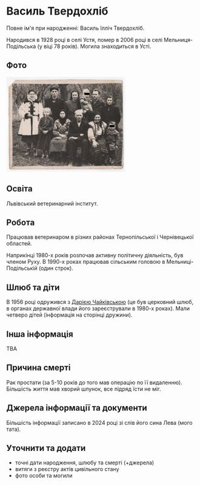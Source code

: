 # Василь Твердохліб #

Повне ім'я при народженні: Василь Ілліч Твердохліб.

Народився в 1928 році в селі Устя, помер в 2006 році в селі Мельниця-Подільська (у віці 78 років). Могила знаходиться в Усті.

## Фото ##

[<img src="../photos/photo_010_75_protected.jpg" height=250 />](../photos/photo_010.md)

## Освіта ##

Львівський ветеринарний інститут.

## Робота ##

Працював ветеринаром в різних районах Тернопільської і Чернівецької областей.

Наприкінці 1980-х років розпочав активну політичну діяльність, був членом Руху.
В 1990-х роках працював сільським головою в Мельниці-Подільській (один строк).

## Шлюб та діти ##

В 1956 році одружився з [Дарією Чайківською](Дарія%20Чайківська.md) (це був церковний шлюб, в органах державної влади його зареєстрували в 1980-х роках). Мали четверо дітей (інформація на сторінці дружини).

## Інша інформація ##

TBA

## Причина смерті ##

Рак простати (за 5-10 років до того мав операцію по її видаленню).
Більшість життя мав хворий шлунок, все підряд їсти не міг.

## Джерела інформації та документи ##

Більшість інформації записано в 2024 році зі слів його сина Лева (мого тата).

## Уточнити та додати ##

- точні дати народження, шлюбу та смерті (+джерела)
- витяги з реєстру актів цивільного стану
- фото особи та могили
